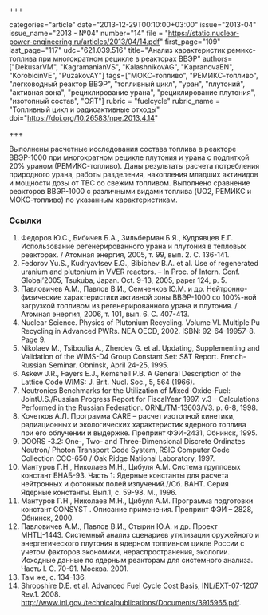 +++

categories="article"
date="2013-12-29T00:10:00+03:00"
issue="2013-04"
issue_name="2013 - №04"
number="14"
file = "https://static.nuclear-power-engineering.ru/articles/2013/04/14.pdf"
first_page="109"
last_page="117"
udc="621.039.516"
title="Анализ характеристик ремикс-топлива при многократном рецикле в реакторах ВВЭР"
authors=["DekusarVM", "KagramanianVS", "KalashnikovAG", "KapranovaEN", "KorobicinVE", "PuzakovAY"]
tags=["МОКС-топливо", "РЕМИКС-топливо", "легководный реактор ВВЭР", "топливный цикл", "уран", "плутоний", "активная зона", "рециклирование урана", "рециклирование плутония", "изотопный состав", "ОЯТ"]
rubric = "fuelcycle"
rubric_name = "Топливный цикл и радиоактивные отходы"
doi="https://doi.org/10.26583/npe.2013.4.14"

+++

Выполнены расчетные исследования состава топлива в реакторе ВВЭР-1000 при многократном рецикле плутония и урана с подпиткой 20% ураном (РЕМИКС-топливо). Даны результаты расчета потребления природного урана, работы разделения, накопления младших актинидов и мощности дозы от ТВС со свежим топливом. Выполнено сравнение реакторов ВВЭР-1000 с различными видами топлива (UO2, РЕМИКС и МОКС-топливо) по указанным характеристикам.

### Ссылки

1. Федоров Ю.С., Бибичев Б.А., Зильберман Б Я., Кудрявцев Е.Г. Использование регенерированного урана и плутония в тепловых реакторах. / Атомная энергия, 2005, т. 99, вып. 2. С. 136-141.
2. Fedorov Yu.S., Kudryavtsev E.G., Bibichev B.A. et al. Use of regenerated uranium and plutonium in VVER reactors. – In Proc. of Intern. Conf. Global’2005, Tsukuba, Japan. Oct. 9-13, 2005, paper 124, p. 5.
3. Павловичев А.М., Павлов В.И., Семченков Ю.М. и др. Нейтронно-физические характеристики активной зоны ВВЭР-1000 со 100%-ной загрузкой топливом из регенерированного урана и плутония. / Атомная энергия, 2006, т. 101, вып. 6. С. 407-413.
4. Nuclear Science. Physics of Plutonium Recycling. Volume VI. Multiple Pu Recycling in Advanced PWRs. NEA OECD, 2002. ISBN: 92-64-19957-8. Page 9.
5. Nikolaev M., Tsiboulia A., Zherdev G. et al. Updating, Supplementing and Validation of the WIMS-D4 Group Constant Set: S&T Report. French-Russian Seminar. Obninsk, April 24-25, 1995.
6. Askew J.R., Fayers E.J., Kemshell P.B. A General Description of the Lattice Code WIMS: J. Brit. Nucl. Soc., 5, 564 (1966).
7. Neutronics Benchmarks for the Utilization of Mixed-Oxide-Fuel: JointU.S./Russian Progress Report for FiscalYear 1997. v.3 – Calculations Performed in the Russian Federation. ORNL/TM-13603/V3. p. 6-8, 1998.
8. Кочетков А.Л. Программа CARE – расчет изотопной кинетики, радиационных и экологических характеристик ядерного топлива при его облучении и выдержке. Препринт ФЭИ-2431, Обнинск, 1995.
9. DOORS -3.2: One-, Two- and Three-Dimensional Discrete Ordinates Neutron/ Photon Transport Code System, RSIC Computer Code Collection CCC-650 / Oak Ridge National Laboratory, 1997.
10. Мантуров Г.Н., Николаев М.Н., Цибуля А.М. Система групповых констант БНАБ-93. Часть 1: Ядерные константы для расчета нейтронных и фотонных полей излучений.//Сб. ВАНТ. Серия Ядерные константы. Вып.1, с. 59-98. М., 1996.
11. Мантуров Г.Н., Николаев М.Н., Цибуля А.М. Программа подготовки констант CONSYST . Описание применения. Препринт ФЭИ – 2828, Обнинск, 2000.
12. Павловичев А.М., Павлов В.И., Стырин Ю.А. и др. Проект МНТЦ-1443. Системный анализ сценариев утилизации оружейного и энергетического плутония в ядерном топливном цикле России с учетом факторов экономики, нераспространения, экологии. Исходные данные по ядерным реакторам для системного анализа. Часть I. С. 70-91. Москва. 2001.
13. Там же, с. 134-136.
14. Shropshire D.E. et al. Advanced Fuel Cycle Cost Basis, INL/EXT-07-1207 Rev.1. 2008. http://www.inl.gov./technicalpublications/Documents/3915965.pdf.